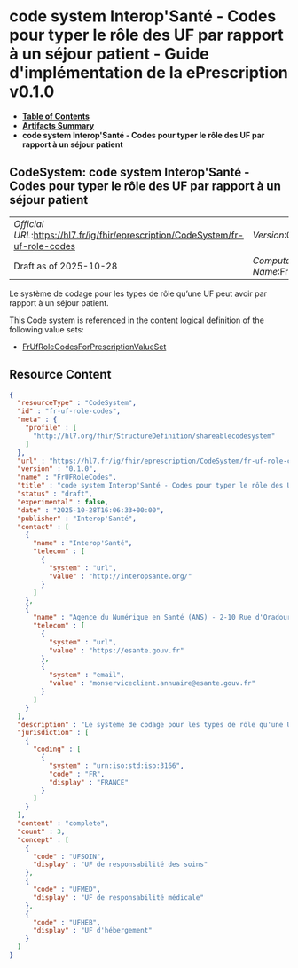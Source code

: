 # code system Interop'Santé - Codes pour typer le rôle des UF par rapport à un séjour patient - Guide d'implémentation de la ePrescription v0.1.0

* [**Table of Contents**](toc.md)
* [**Artifacts Summary**](artifacts.md)
* **code system Interop'Santé - Codes pour typer le rôle des UF par rapport à un séjour patient**

## CodeSystem: code system Interop'Santé - Codes pour typer le rôle des UF par rapport à un séjour patient 

| | |
| :--- | :--- |
| *Official URL*:https://hl7.fr/ig/fhir/eprescription/CodeSystem/fr-uf-role-codes | *Version*:0.1.0 |
| Draft as of 2025-10-28 | *Computable Name*:FrUFRoleCodes |

 
Le système de codage pour les types de rôle qu’une UF peut avoir par rapport à un séjour patient. 

 This Code system is referenced in the content logical definition of the following value sets: 

* [FrUfRoleCodesForPrescriptionValueSet](ValueSet-fr-uf-role-code-for-prescription.md)



## Resource Content

```json
{
  "resourceType" : "CodeSystem",
  "id" : "fr-uf-role-codes",
  "meta" : {
    "profile" : [
      "http://hl7.org/fhir/StructureDefinition/shareablecodesystem"
    ]
  },
  "url" : "https://hl7.fr/ig/fhir/eprescription/CodeSystem/fr-uf-role-codes",
  "version" : "0.1.0",
  "name" : "FrUFRoleCodes",
  "title" : "code system Interop'Santé - Codes pour typer le rôle des UF par rapport à un séjour patient",
  "status" : "draft",
  "experimental" : false,
  "date" : "2025-10-28T16:06:33+00:00",
  "publisher" : "Interop'Santé",
  "contact" : [
    {
      "name" : "Interop'Santé",
      "telecom" : [
        {
          "system" : "url",
          "value" : "http://interopsante.org/"
        }
      ]
    },
    {
      "name" : "Agence du Numérique en Santé (ANS) - 2-10 Rue d'Oradour-sur-Glane, 75015 Paris",
      "telecom" : [
        {
          "system" : "url",
          "value" : "https://esante.gouv.fr"
        },
        {
          "system" : "email",
          "value" : "monserviceclient.annuaire@esante.gouv.fr"
        }
      ]
    }
  ],
  "description" : "Le système de codage pour les types de rôle qu'une UF peut avoir par rapport à un séjour patient.",
  "jurisdiction" : [
    {
      "coding" : [
        {
          "system" : "urn:iso:std:iso:3166",
          "code" : "FR",
          "display" : "FRANCE"
        }
      ]
    }
  ],
  "content" : "complete",
  "count" : 3,
  "concept" : [
    {
      "code" : "UFSOIN",
      "display" : "UF de responsabilité des soins"
    },
    {
      "code" : "UFMED",
      "display" : "UF de responsabilité médicale"
    },
    {
      "code" : "UFHEB",
      "display" : "UF d'hébergement"
    }
  ]
}

```
